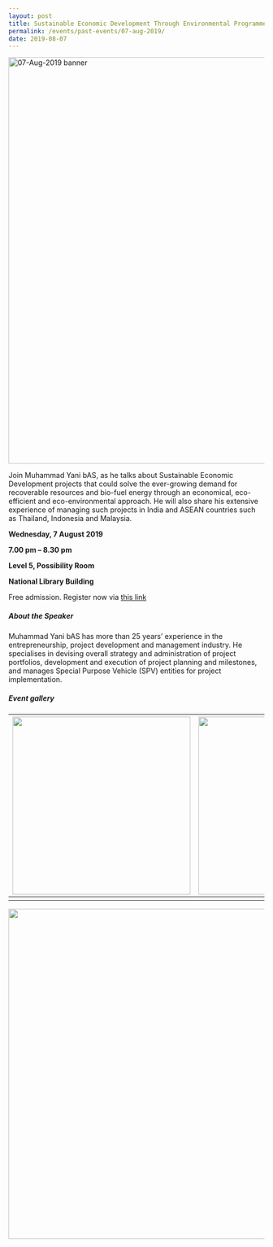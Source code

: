 ```yaml
---
layout: post
title: Sustainable Economic Development Through Environmental Programmes
permalink: /events/past-events/07-aug-2019/
date: 2019-08-07
---
```


<img src="\images\past-events\07-Aug-2019\banner.jpg" alt="07-Aug-2019 banner" style="width:800px;" />

Join Muhammad Yani bAS, as he talks about Sustainable Economic Development projects that could solve the ever-growing demand for recoverable resources and bio-fuel energy through an economical, eco-efficient and eco-environmental approach. He will also share his extensive experience of managing such projects in India and ASEAN countries such as Thailand, Indonesia and Malaysia.

**Wednesday, 7 August 2019**

**7.00 pm – 8.30 pm**

**Level 5, Possibility Room**

**National Library Building**

Free admission. Register now via [this link](https://go.gov.sg/eoa-sustainable-development)

##### **About the Speaker**

Muhammad Yani bAS has more than 25 years’ experience in the entrepreneurship, project development and management industry. He specialises in devising overall strategy and administration of project portfolios, development and execution of project planning and milestones, and manages Special Purpose Vehicle (SPV) entities for project implementation.

##### **Event gallery**

| <a href="\images\past-events\07-Aug-2019\image-1.jpg"><img src="\images\past-events\07-Aug-2019\image-1.jpg" style="width:350px;" /></a> | <a href="\images\past-events\07-Aug-2019\image-2.jpg"><img src="\images\past-events\07-Aug-2019\image-2.jpg" style="width:350px;" /></a> |
| ------------------------------------------------------------ | ------------------------------------------------------------ |
|                                                              |                                                              |

<img src="\images\past-events\07-Aug-2019\edm.jpg" style="width:650px;" />

